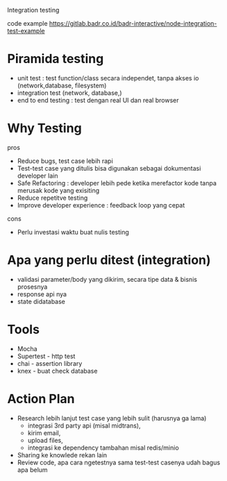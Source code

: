 
Integration testing

code example
https://gitlab.badr.co.id/badr-interactive/node-integration-test-example

# Piramida testing
- unit test : test function/class secara independet, tanpa akses io (network,database, filesystem)
- integration test (network, database,)
- end to end testing : test dengan real UI dan real browser

# Why Testing 
pros
+ Reduce bugs, test case lebih rapi
+ Test-test case yang ditulis bisa digunakan sebagai dokumentasi developer lain
+ Safe Refactoring : developer lebih pede ketika merefactor kode tanpa merusak kode yang exisiting
+ Reduce repetitve testing
+ Improve developer experience : feedback loop yang cepat

cons

- Perlu investasi waktu buat nulis testing

# Apa yang perlu ditest (integration)
- validasi parameter/body yang dikirim, secara tipe data & bisnis prosesnya
- response api nya 
- state didatabase


# Tools
- Mocha
- Supertest - http test
- chai - assertion library
- knex - buat check database

# Action Plan
- Research lebih lanjut test case yang lebih sulit (harusnya ga lama)
  - integrasi 3rd party api (misal midtrans), 
  - kirim email, 
  - upload files, 
  - integrasi ke dependency tambahan misal redis/minio
- Sharing ke knowlede rekan lain
- Review code, apa cara ngetestnya sama test-test casenya udah bagus apa belum